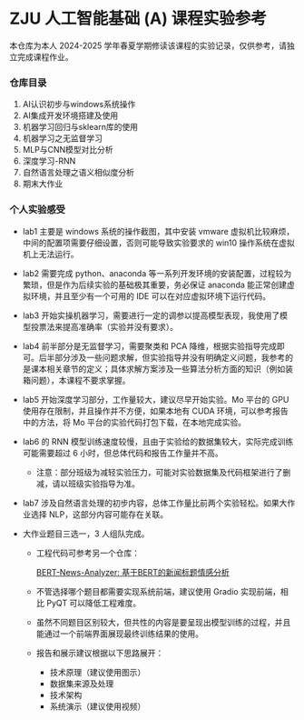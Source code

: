 # ZJU 人工智能基础 (A) 课程实验参考
本仓库为本人 2024-2025 学年春夏学期修读该课程的实验记录，仅供参考，请独立完成课程作业。

### 仓库目录

1. AI认识初步与windows系统操作
2. AI集成开发环境搭建及使用
3. 机器学习回归与sklearn库的使用
4. 机器学习之无监督学习
5. MLP与CNN模型对比分析
6. 深度学习-RNN
7. 自然语言处理之语义相似度分析
8. 期末大作业

### 个人实验感受

- lab1 主要是 windows 系统的操作截图，其中安装 vmware 虚拟机比较麻烦，中间的配置项需要仔细设置，否则可能导致实验要求的 win10 操作系统在虚拟机上无法运行。

- lab2 需要完成 python、anaconda 等一系列开发环境的安装配置，过程较为繁琐，但是作为后续实验的基础极其重要，务必保证 anaconda 能正常创建虚拟环境，并且至少有一个可用的 IDE 可以在对应虚拟环境下运行代码。

- lab3 开始实操机器学习，需要进行一定的调参以提高模型表现，我使用了模型投票法来提高准确率（实验并没有要求）。

- lab4 前半部分是无监督学习，需要聚类和 PCA 降维，根据实验指导完成即可。后半部分涉及一些问题求解，但实验指导并没有明确定义问题，我参考的是课本相关章节的定义；具体求解方案涉及一些算法分析方面的知识（例如装箱问题），本课程不要求掌握。

- lab5 开始深度学习部分，工作量较大，建议尽早开始实验。Mo 平台的 GPU 使用存在限制，并且操作并不方便，如果本地有 CUDA 环境，可以参考报告中的方法，将 Mo 平台的实验代码打包下载，在本地完成实验。

- lab6 的 RNN 模型训练速度较慢，且由于实验给的数据集较大，实际完成训练可能需要超过 6 小时，但总体代码和报告工作量并不高。

  - 注意：部分班级为减轻实验压力，可能对实验数据集及代码框架进行了删减，请以班级实验指导为准。

- lab7 涉及自然语言处理的初步内容，总体工作量比前两个实验轻松。如果大作业选择 NLP，这部分内容可能存在关联。

- 大作业题目三选一，3 人组队完成。

  - 工程代码可参考另一个仓库：

    [BERT-News-Analyzer: 基于BERT的新闻标题情感分析](https://github.com/Fraserrr/BERT-News-Analyzer)

  - 不管选择哪个题目都需要实现系统前端，建议使用 Gradio 实现前端，相比 PyQT 可以降低工程难度。

  - 虽然不同题目区别较大，但共性的内容是要呈现出模型训练的过程，并且能通过一个前端界面展现最终训练结果的使用。

  - 报告和展示建议根据以下思路展开：

    - 技术原理（建议使用图示）
    - 数据集来源及处理
    - 技术架构
    - 系统演示（建议使用视频）

